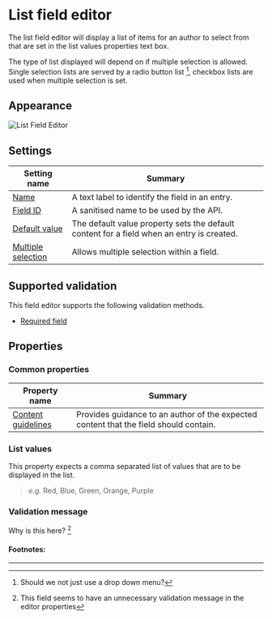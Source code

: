 # List field editor
The list field editor will display a list of items for an author to select from that are set in the list values properties text box.

The type of list displayed will depend on if multiple selection is allowed. Single selection lists are served by a radio button list [^1], checkbox lists are used when multiple selection is set.

## Appearance
![List Field Editor](/images/field-editor-list.png)

## Settings
| Setting name | Summary|
| ---| --- |
| [Name](/content-types/field-editors/field-settings.md#name) | A text label to identify the field in an entry.|
| [Field ID](/content-types/field-editors/field-settings.md#field-id) | A sanitised name to be used by the API. |
| [Default value](/content-types/field-editors/field-settings.md#default-value) | The default value property sets the default content for a field when an entry is created. |
| [Multiple selection](/content-types/field-editors/field-settings.md#allow-multiple) |  Allows multiple selection within a field. |

## Supported validation
This field editor supports the following validation methods.

- [Required field](/content-types/validation/required-validation.md)

## Properties
### Common properties
| Property name | Summary|
| ---| --- |
| [Content guidelines](/content-types/field-editors/field-properties.md#content-guidelines) |  Provides guidance to an author of the expected content that the field should contain. |

### List values
This property expects a comma separated list of values that are to be displayed in the list.

> *e.g.* Red, Blue, Green, Orange, Purple

### Validation message
Why is this here? [^2]

#### Footnotes:

---
[^1]: Should we not just use a drop down menu?
[^2]: This field seems to have an unnecessary validation message in the editor properties
